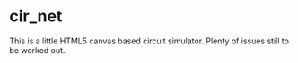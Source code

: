# cir_net

This is a little HTML5 canvas based circuit simulator. Plenty of issues still to be worked out.
